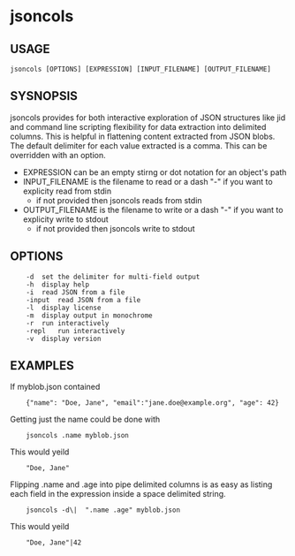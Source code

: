 
# jsoncols

## USAGE

    jsoncols [OPTIONS] [EXPRESSION] [INPUT_FILENAME] [OUTPUT_FILENAME]

## SYSNOPSIS

jsoncols provides for both interactive exploration of JSON structures like jid 
and command line scripting flexibility for data extraction into delimited
columns. This is helpful in flattening content extracted from JSON blobs.
The default delimiter for each value extracted is a comma. This can be
overridden with an option.

+ EXPRESSION can be an empty stirng or dot notation for an object's path
+ INPUT_FILENAME is the filename to read or a dash "-" if you want to 
  explicity read from stdin
	+ if not provided then jsoncols reads from stdin
+ OUTPUT_FILENAME is the filename to write or a dash "-" if you want to 
  explicity write to stdout
	+ if not provided then jsoncols write to stdout

## OPTIONS

```
	-d	set the delimiter for multi-field output
	-h	display help
	-i	read JSON from a file
	-input	read JSON from a file
	-l	display license
	-m	display output in monochrome
	-r	run interactively
	-repl	run interactively
	-v	display version
```

## EXAMPLES

If myblob.json contained

```
    {"name": "Doe, Jane", "email":"jane.doe@example.org", "age": 42}
```

Getting just the name could be done with

```
    jsoncols .name myblob.json
```

This would yeild

```
    "Doe, Jane"
```

Flipping .name and .age into pipe delimited columns is as 
easy as listing each field in the expression inside a 
space delimited string.

```
    jsoncols -d\|  ".name .age" myblob.json
```

This would yeild

```
    "Doe, Jane"|42
```

